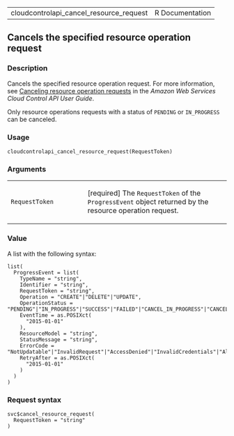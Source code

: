 <table style="width: 100%;">
<tbody>
<tr class="odd">
<td>cloudcontrolapi_cancel_resource_request</td>
<td style="text-align: right;">R Documentation</td>
</tr>
</tbody>
</table>

## Cancels the specified resource operation request

### Description

Cancels the specified resource operation request. For more information,
see [Canceling resource operation
requests](https://docs.aws.amazon.com/cloudcontrolapi/latest/userguide/resource-operations-manage-requests.html#resource-operations-manage-requests-cancel)
in the *Amazon Web Services Cloud Control API User Guide*.

Only resource operations requests with a status of `PENDING` or
`IN_PROGRESS` can be canceled.

### Usage

    cloudcontrolapi_cancel_resource_request(RequestToken)

### Arguments

<table>
<colgroup>
<col style="width: 35%" />
<col style="width: 65%" />
</colgroup>
<tbody>
<tr class="odd">
<td><code
id="cloudcontrolapi_cancel_resource_request_:_RequestToken">RequestToken</code></td>
<td><p>[required] The <code>RequestToken</code> of the
<code>ProgressEvent</code> object returned by the resource operation
request.</p></td>
</tr>
</tbody>
</table>

### Value

A list with the following syntax:

    list(
      ProgressEvent = list(
        TypeName = "string",
        Identifier = "string",
        RequestToken = "string",
        Operation = "CREATE"|"DELETE"|"UPDATE",
        OperationStatus = "PENDING"|"IN_PROGRESS"|"SUCCESS"|"FAILED"|"CANCEL_IN_PROGRESS"|"CANCEL_COMPLETE",
        EventTime = as.POSIXct(
          "2015-01-01"
        ),
        ResourceModel = "string",
        StatusMessage = "string",
        ErrorCode = "NotUpdatable"|"InvalidRequest"|"AccessDenied"|"InvalidCredentials"|"AlreadyExists"|"NotFound"|"ResourceConflict"|"Throttling"|"ServiceLimitExceeded"|"NotStabilized"|"GeneralServiceException"|"ServiceInternalError"|"ServiceTimeout"|"NetworkFailure"|"InternalFailure",
        RetryAfter = as.POSIXct(
          "2015-01-01"
        )
      )
    )

### Request syntax

    svc$cancel_resource_request(
      RequestToken = "string"
    )
